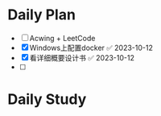 # Daily Plan
- [ ] Acwing + LeetCode
- [x] Windows上配置docker ✅ 2023-10-12
- [x] 看详细概要设计书 ✅ 2023-10-12
- [ ] 
# Daily Study
